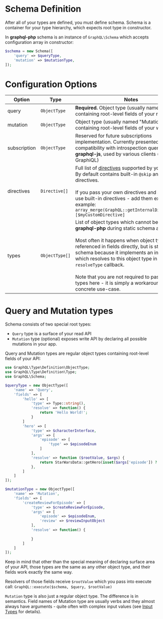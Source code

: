 # Schema Definition

After all of your types are defined, you must define schema. Schema is a container for your type 
hierarchy, which expects root type in constructor.

In **graphql-php** schema is an instance of `GraphQL\Schema` which accepts configuration array 
in constructor:

```php
$schema = new Schema([
    'query' => $queryType, 
    'mutation' => $mutationType,
]);
```

# Configuration Options

Option       | Type     | Notes
------------ | -------- | -----
query        | `ObjectType` | **Required.** Object type (usually named "Query") containing root-level fields of your read API
mutation     | `ObjectType` | Object type (usually named "Mutation") containing root-level fields of your write API
subscription     | `ObjectType` | Reserved for future subscriptions implementation. Currently presented for compatibility with introspection query of **graphql-js**, used by various clients (like Relay or GraphiQL)
directives  | `Directive[]` | Full list of [directives](directives/) supported by your schema. By default contains built-in `@skip` and `@include` directives.<br><br> If you pass your own directives and still want to use built-in directives - add them explicitly. For example: `array_merge(GraphQL::getInternalDirectives(), [$myCustomDirective]`
types     | `ObjectType[]` | List of object types which cannot be detected by **graphql-php** during static schema analysis.<br><br>Most often it happens when object type is never referenced in fields directly, but is still a part of schema because it implements an interface which resolves to this object type in it's `resolveType` callback. <br><br> Note that you are not required to pass all of your types here - it is simply a workaround for concrete use-case.


# Query and Mutation types
Schema consists of two special root types:
 
* `Query` type is a surface of your read API
* `Mutation` type (optional) exposes write API by declaring all possible mutations in your app. 

Query and Mutation types are regular object types containing root-level fields of your API:

```php
use GraphQL\Type\Definition\ObjectType;
use GraphQL\Type\Definition\Type;
use GraphQL\Schema;

$queryType = new ObjectType([
    'name' => 'Query',
    'fields' => [
        'hello' => [
            'type' => Type::string(),
            'resolve' => function() {
                return 'Hello World!';
            }
        ]
        'hero' => [
            'type' => $characterInterface,
            'args' => [
                'episode' => [
                    'type' => $episodeEnum
                ]
            ],
            'resolve' => function ($rootValue, $args) {
                return StarWarsData::getHero(isset($args['episode']) ? $args['episode'] : null);
            },
        ]
    ]
]);

$mutationType = new ObjectType([
    'name' => 'Mutation',
    'fields' => [
        'createReviewForEpisode' => [
            'type' => $createReviewForEpisode,
            'args' => [
                'episode' => $episodeEnum,
                'review' => $reviewInputObject
            ],
            'resolve' => function() {
                
            }
        ]
    ]
]);
```

Keep in mind that other than the special meaning of declaring surface area of your API, 
those types are the same as any other object type, and their fields work exactly the same way.

Resolvers of those fields receive `$rootValue` which you pass into execute call:
`GraphQL::execute($schema, $query, $rootValue)`

`Mutation` type is also just a regular object type. The difference is in semantics. 
Field names of Mutation type are usually verbs and they almost always have arguments - quite often 
with complex input values (see [Input Types](input-types/) for details).
